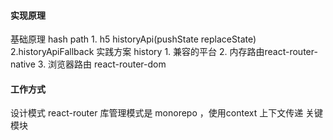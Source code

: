#### 实现原理
基础原理
hash
path 1. h5 historyApi(pushState replaceState) 2.historyApiFallback
实践方案
history 1. 兼容的平台 2. 内存路由react-router-native 3. 浏览器路由 react-router-dom
#### 工作方式
设计模式
react-router 库管理模式是  monorepo   ，使用context 上下文传递
关键模块
